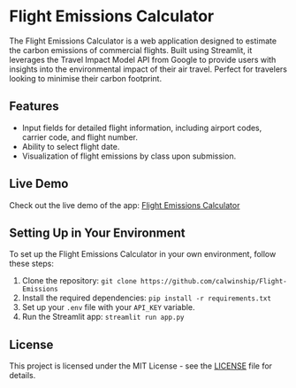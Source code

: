 # Flight Emissions Calculator 

The Flight Emissions Calculator is a web application designed to estimate the carbon emissions of commercial flights. Built using Streamlit, it leverages the Travel Impact Model API from Google to provide users with insights into the environmental impact of their air travel. Perfect for travelers looking to minimise their carbon footprint.


## Features

- Input fields for detailed flight information, including airport codes, carrier code, and flight number.
- Ability to select flight date.
- Visualization of flight emissions by class upon submission.

## Live Demo

Check out the live demo of the app: [Flight Emissions Calculator](https://flight-emissions.streamlit.app)

## Setting Up in Your Environment

To set up the Flight Emissions Calculator in your own environment, follow these steps:

1. Clone the repository: `git clone https://github.com/calwinship/Flight-Emissions`
2. Install the required dependencies: `pip install -r requirements.txt`
3. Set up your `.env` file with your `API_KEY` variable.
4. Run the Streamlit app: `streamlit run app.py`

## License

This project is licensed under the MIT License - see the [LICENSE](LICENSE) file for details.

